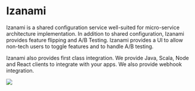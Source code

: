 # Izanami


Izanami is a shared configuration service well-suited for micro-service architecture implementation. In addition to shared configuration, Izanami provides feature flipping and A/B Testing. Izanami provides a UI to allow non-tech users to toggle features and to handle A/B testing.

Izanami also provides first class integration. We provide Java, Scala, Node and React clients to integrate with your apps. We also provide webhook integration.


<img src="https://github.com/MAIF/otoroshi/raw/master/izanami-documentation/src/main/paradox/img/izanami.png"></img>

